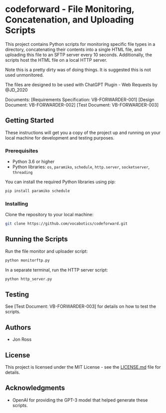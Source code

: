 # codeforward - File Monitoring, Concatenation, and Uploading Scripts

This project contains Python scripts for monitoring specific file types in a directory, concatenating their contents into a single HTML file, and uploading this file to an SFTP server every 10 seconds. Additionally, the scripts host the HTML file on a local HTTP server.

Note this is a pretty dirty was of doing things. It is suggested this is not used unmonitored.

The files are designed to be used with ChatGPT Plugin - Web Requests by @JD_2020 

Documents:
[Requirements Specification: VB-FORWARDER-001]
[Design Document: VB-FORWARDER-002]
[Test Document: VB-FORWARDER-003]

## Getting Started

These instructions will get you a copy of the project up and running on your local machine for development and testing purposes.

### Prerequisites

- Python 3.6 or higher
- Python libraries: `os`, `paramiko`, `schedule`, `http.server`, `socketserver`, `threading`

You can install the required Python libraries using pip:

```bash
pip install paramiko schedule
```

### Installing

Clone the repository to your local machine:

```bash
git clone https://github.com/vocabotics/codeforward.git
```

## Running the Scripts

Run the file monitor and uploader script:

```bash
python monitorftp.py
```

In a separate terminal, run the HTTP server script:

```bash
python http_server.py
```

## Testing

See [Test Document: VB-FORWARDER-003] for details on how to test the scripts.

## Authors

- Jon Ross

## License

This project is licensed under the MIT License - see the [LICENSE.md](LICENSE.md) file for details.

## Acknowledgments

- OpenAI for providing the GPT-3 model that helped generate these scripts.
```
